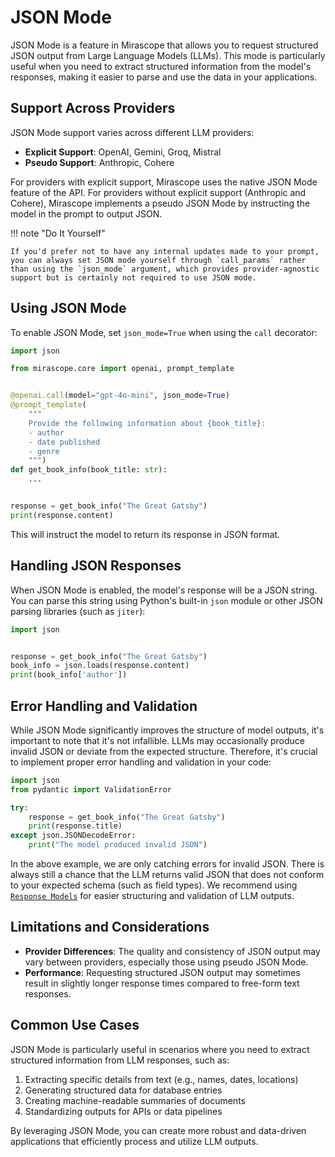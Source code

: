 # JSON Mode

JSON Mode is a feature in Mirascope that allows you to request structured JSON output from Large Language Models (LLMs). This mode is particularly useful when you need to extract structured information from the model's responses, making it easier to parse and use the data in your applications.

## Support Across Providers

JSON Mode support varies across different LLM providers:

- **Explicit Support**: OpenAI, Gemini, Groq, Mistral
- **Pseudo Support**: Anthropic, Cohere

For providers with explicit support, Mirascope uses the native JSON Mode feature of the API. For providers without explicit support (Anthropic and Cohere), Mirascope implements a pseudo JSON Mode by instructing the model in the prompt to output JSON.

!!! note "Do It Yourself"

    If you'd prefer not to have any internal updates made to your prompt, you can always set JSON mode yourself through `call_params` rather than using the `json_mode` argument, which provides provider-agnostic support but is certainly not required to use JSON mode.

## Using JSON Mode

To enable JSON Mode, set `json_mode=True` when using the `call` decorator:

```python
import json

from mirascope.core import openai, prompt_template


@openai.call(model="gpt-4o-mini", json_mode=True)
@prompt_template(
    """
    Provide the following information about {book_title}:
    - author
    - date published
    - genre
    """)
def get_book_info(book_title: str):
    ...


response = get_book_info("The Great Gatsby")
print(response.content)
```

This will instruct the model to return its response in JSON format.

## Handling JSON Responses

When JSON Mode is enabled, the model's response will be a JSON string. You can parse this string using Python's built-in `json` module or other JSON parsing libraries (such as `jiter`):

```python
import json


response = get_book_info("The Great Gatsby")
book_info = json.loads(response.content)
print(book_info['author'])
```

## Error Handling and Validation

While JSON Mode significantly improves the structure of model outputs, it's important to note that it's not infallible. LLMs may occasionally produce invalid JSON or deviate from the expected structure. Therefore, it's crucial to implement proper error handling and validation in your code:

```python
import json
from pydantic import ValidationError

try:
    response = get_book_info("The Great Gatsby")
    print(response.title)
except json.JSONDecodeError:
    print("The model produced invalid JSON")
```

In the above example, we are only catching errors for invalid JSON. There is always still a chance that the LLM returns valid JSON that does not conform to your expected schema (such as field types). We recommend using [`Response Models`](./response_models.md) for easier structuring and validation of LLM outputs.

## Limitations and Considerations

- **Provider Differences**: The quality and consistency of JSON output may vary between providers, especially those using pseudo JSON Mode.
- **Performance**: Requesting structured JSON output may sometimes result in slightly longer response times compared to free-form text responses.

## Common Use Cases

JSON Mode is particularly useful in scenarios where you need to extract structured information from LLM responses, such as:

1. Extracting specific details from text (e.g., names, dates, locations)
2. Generating structured data for database entries
3. Creating machine-readable summaries of documents
4. Standardizing outputs for APIs or data pipelines

By leveraging JSON Mode, you can create more robust and data-driven applications that efficiently process and utilize LLM outputs.
